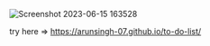 ![Screenshot 2023-06-15 163528](https://github.com/ArunSingh-07/to-do-list/assets/136687579/e6aeca0b-6fc1-49ca-b6e9-5bacd633cb69)



try here => https://arunsingh-07.github.io/to-do-list/
